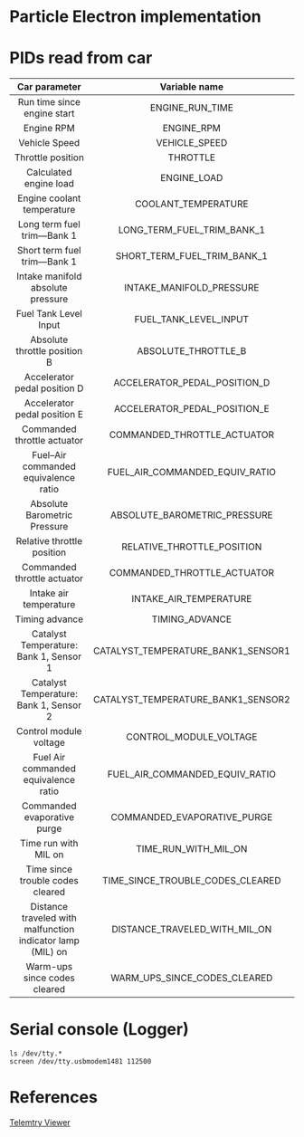 # Particle Electron implementation

PIDs read from car
===========
| Car parameter | Variable name |
| :---------------------: | :------:|
| Run time since engine start | ENGINE_RUN_TIME |
| Engine RPM | ENGINE_RPM |
| Vehicle Speed | VEHICLE_SPEED |
| Throttle position | THROTTLE |
| Calculated engine load | ENGINE_LOAD |
| Engine coolant temperature | COOLANT_TEMPERATURE |
| Long term fuel trim—Bank 1| LONG_TERM_FUEL_TRIM_BANK_1 |
| Short term fuel trim—Bank 1 | SHORT_TERM_FUEL_TRIM_BANK_1 |
| Intake manifold absolute pressure | INTAKE_MANIFOLD_PRESSURE |
| Fuel Tank Level Input | FUEL_TANK_LEVEL_INPUT |
| Absolute throttle position B | ABSOLUTE_THROTTLE_B |
| Accelerator pedal position D | ACCELERATOR_PEDAL_POSITION_D |
| Accelerator pedal position E | ACCELERATOR_PEDAL_POSITION_E |
| Commanded throttle actuator |  COMMANDED_THROTTLE_ACTUATOR |
| Fuel–Air commanded equivalence ratio |  FUEL_AIR_COMMANDED_EQUIV_RATIO |
| Absolute Barometric Pressure | ABSOLUTE_BAROMETRIC_PRESSURE |
| Relative throttle position | RELATIVE_THROTTLE_POSITION |
| Commanded throttle actuator | COMMANDED_THROTTLE_ACTUATOR | 
| Intake air temperature | INTAKE_AIR_TEMPERATURE |
| Timing advance | TIMING_ADVANCE |
| Catalyst Temperature: Bank 1, Sensor 1 | CATALYST_TEMPERATURE_BANK1_SENSOR1 |
| Catalyst Temperature: Bank 1, Sensor 2 | CATALYST_TEMPERATURE_BANK1_SENSOR2 |
| Control module voltage | CONTROL_MODULE_VOLTAGE |
| Fuel Air commanded equivalence ratio | FUEL_AIR_COMMANDED_EQUIV_RATIO |
| Commanded evaporative purge | COMMANDED_EVAPORATIVE_PURGE | 
| Time run with MIL on | TIME_RUN_WITH_MIL_ON |
| Time since trouble codes cleared | TIME_SINCE_TROUBLE_CODES_CLEARED |
| Distance traveled with malfunction indicator lamp (MIL) on | DISTANCE_TRAVELED_WITH_MIL_ON | 
| Warm-ups since codes cleared | WARM_UPS_SINCE_CODES_CLEARED | 






# Serial console (Logger)

```
ls /dev/tty.*
screen /dev/tty.usbmodem1481 112500 
```

# References

[Telemtry Viewer](http://farrellf.com/TelemetryViewer/)
